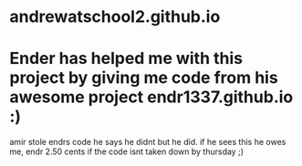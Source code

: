 # andrewatschool2.github.io
<h1><strong>Ender</strong> has helped me with this project by giving me code from his awesome project endr1337.github.io :)</h1>
amir stole endrs code he says he didnt but he did. if he sees this he owes me, endr 2.50 cents if the code isnt taken down by thursday ;)

